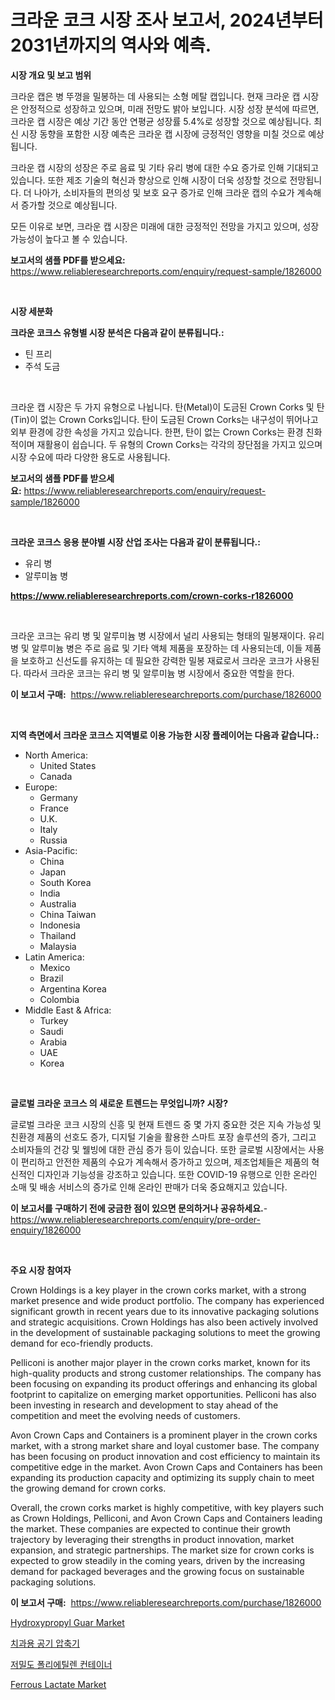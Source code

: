 <p><h1>크라운 코크 시장 조사 보고서, 2024년부터 2031년까지의 역사와 예측.</h1></p><p><strong>시장 개요 및 보고 범위</strong></p>
<p><p>크라운 캡은 병 뚜껑을 밀봉하는 데 사용되는 소형 메탈 캡입니다. 현재 크라운 캡 시장은 안정적으로 성장하고 있으며, 미래 전망도 밝아 보입니다. 시장 성장 분석에 따르면, 크라운 캡 시장은 예상 기간 동안 연평균 성장률 5.4%로 성장할 것으로 예상됩니다. 최신 시장 동향을 포함한 시장 예측은 크라운 캡 시장에 긍정적인 영향을 미칠 것으로 예상됩니다.</p><p>크라운 캡 시장의 성장은 주로 음료 및 기타 유리 병에 대한 수요 증가로 인해 기대되고 있습니다. 또한 제조 기술의 혁신과 향상으로 인해 시장이 더욱 성장할 것으로 전망됩니다. 더 나아가, 소비자들의 편의성 및 보호 요구 증가로 인해 크라운 캡의 수요가 계속해서 증가할 것으로 예상됩니다.</p><p>모든 이유로 보면, 크라운 캡 시장은 미래에 대한 긍정적인 전망을 가지고 있으며, 성장 가능성이 높다고 볼 수 있습니다.</p></p>
<p><strong>보고서의 샘플 PDF를 받으세요:</strong> <a href="https://www.reliableresearchreports.com/enquiry/request-sample/1826000">https://www.reliableresearchreports.com/enquiry/request-sample/1826000</a></p>
<p>&nbsp;</p>
<p><strong>시장 세분화</strong></p>
<p><strong>크라운 코크스 유형별 시장 분석은 다음과 같이 분류됩니다.:</strong></p>
<p><ul><li>틴 프리</li><li>주석 도금</li></ul></p>
<p>&nbsp;</p>
<p><p>크라운 캡 시장은 두 가지 유형으로 나뉩니다. 탄(Metal)이 도금된 Crown Corks 및 탄(Tin)이 없는 Crown Corks입니다. 탄이 도금된 Crown Corks는 내구성이 뛰어나고 외부 환경에 강한 속성을 가지고 있습니다. 한편, 탄이 없는 Crown Corks는 환경 친화적이며 재활용이 쉽습니다. 두 유형의 Crown Corks는 각각의 장단점을 가지고 있으며 시장 수요에 따라 다양한 용도로 사용됩니다.</p></p>
<p><strong>보고서의 샘플 PDF를 받으세요:</strong>&nbsp;<a href="https://www.reliableresearchreports.com/enquiry/request-sample/1826000">https://www.reliableresearchreports.com/enquiry/request-sample/1826000</a></p>
<p>&nbsp;</p>
<p><strong> 크라운 코크스 응용 분야별 시장 산업 조사는 다음과 같이 분류됩니다.:</strong></p>
<p><ul><li>유리 병</li><li>알루미늄 병</li></ul></p>
<p><strong><a href="https://www.reliableresearchreports.com/crown-corks-r1826000">https://www.reliableresearchreports.com/crown-corks-r1826000</a></strong></p>
<p>&nbsp;</p>
<p><p>크라운 코크는 유리 병 및 알루미늄 병 시장에서 널리 사용되는 형태의 밀봉재이다. 유리 병 및 알루미늄 병은 주로 음료 및 기타 액체 제품을 포장하는 데 사용되는데, 이들 제품을 보호하고 신선도를 유지하는 데 필요한 강력한 밀봉 재료로서 크라운 코크가 사용된다. 따라서 크라운 코크는 유리 병 및 알루미늄 병 시장에서 중요한 역할을 한다.</p></p>
<p><strong>이 보고서 구매:</strong>&nbsp; <a href="https://www.reliableresearchreports.com/purchase/1826000">https://www.reliableresearchreports.com/purchase/1826000</a></p>
<p>&nbsp;</p>
<p><strong>지역 측면에서 크라운 코크스 지역별로 이용 가능한 시장 플레이어는 다음과 같습니다.:</strong></p>
<p><ul>
    <li>
        North America:
        <ul>
            <li>United States</li>
            <li>Canada</li>
        </ul>
    </li>
    <li>
        Europe:
        <ul>
            <li>Germany</li>
            <li>France</li>
            <li>U.K.</li>
            <li>Italy</li>
            <li>Russia</li>
        </ul>
    </li>
    <li>
        Asia-Pacific:
        <ul>
            <li>China</li>
            <li>Japan</li>
            <li>South Korea</li>
            <li>India</li>
            <li>Australia</li>
            <li>China Taiwan</li>
            <li>Indonesia</li>
            <li>Thailand</li>
            <li>Malaysia</li>
        </ul>
    </li>
    <li>
        Latin America:
        <ul>
            <li>Mexico</li>
            <li>Brazil</li>
            <li>Argentina Korea</li>
            <li>Colombia</li>
        </ul>
    </li>
    <li>
        Middle East & Africa:
        <ul>
            <li>Turkey</li>
            <li>Saudi</li>
            <li>Arabia</li>
            <li>UAE</li>
            <li>Korea</li>
        </ul>
    </li>
    </ul></p>
<p>&nbsp;</p>
<p><strong>글로벌 크라운 코크스 의 새로운 트렌드는 무엇입니까? 시장?</strong></p>
<p><p>글로벌 크라운 코크 시장의 신흥 및 현재 트렌드 중 몇 가지 중요한 것은 지속 가능성 및 친환경 제품의 선호도 증가, 디지털 기술을 활용한 스마트 포장 솔루션의 증가, 그리고 소비자들의 건강 및 웰빙에 대한 관심 증가 등이 있습니다. 또한 글로벌 시장에서는 사용이 편리하고 안전한 제품의 수요가 계속해서 증가하고 있으며, 제조업체들은 제품의 혁신적인 디자인과 기능성을 강조하고 있습니다. 또한 COVID-19 유행으로 인한 온라인 소매 및 배송 서비스의 증가로 인해 온라인 판매가 더욱 중요해지고 있습니다.</p></p>
<p><strong>이 보고서를 구매하기 전에 궁금한 점이 있으면 문의하거나 공유하세요.</strong>- <a href="https://www.reliableresearchreports.com/enquiry/pre-order-enquiry/1826000">https://www.reliableresearchreports.com/enquiry/pre-order-enquiry/1826000</a></p>
<p>&nbsp;</p>
<p><strong>주요 시장 참여자</strong></p>
<p><p>Crown Holdings is a key player in the crown corks market, with a strong market presence and wide product portfolio. The company has experienced significant growth in recent years due to its innovative packaging solutions and strategic acquisitions. Crown Holdings has also been actively involved in the development of sustainable packaging solutions to meet the growing demand for eco-friendly products.</p><p>Pelliconi is another major player in the crown corks market, known for its high-quality products and strong customer relationships. The company has been focusing on expanding its product offerings and enhancing its global footprint to capitalize on emerging market opportunities. Pelliconi has also been investing in research and development to stay ahead of the competition and meet the evolving needs of customers.</p><p>Avon Crown Caps and Containers is a prominent player in the crown corks market, with a strong market share and loyal customer base. The company has been focusing on product innovation and cost efficiency to maintain its competitive edge in the market. Avon Crown Caps and Containers has been expanding its production capacity and optimizing its supply chain to meet the growing demand for crown corks.</p><p>Overall, the crown corks market is highly competitive, with key players such as Crown Holdings, Pelliconi, and Avon Crown Caps and Containers leading the market. These companies are expected to continue their growth trajectory by leveraging their strengths in product innovation, market expansion, and strategic partnerships. The market size for crown corks is expected to grow steadily in the coming years, driven by the increasing demand for packaged beverages and the growing focus on sustainable packaging solutions.</p></p>
<p><strong>이 보고서 구매:</strong>&nbsp;&nbsp;<a href="https://www.reliableresearchreports.com/purchase/1826000">https://www.reliableresearchreports.com/purchase/1826000</a></p>
<p><p><a href="https://issuu.com/reportprime-2/docs/hydroxypropyl-guar-market-size-2030.pptx">Hydroxypropyl Guar Market</a></p><p><a href="https://github.com/JackieFauhey9089475/Market-Research-Report-List-1/blob/main/457151631761.md">치과용 공기 압축기</a></p><p><a href="https://github.com/Howaoole34545/Market-Research-Report-List-1/blob/main/116530731760.md">저밀도 폴리에틸렌 컨테이너</a></p><p><a href="https://issuu.com/reportprime-2/docs/ferrous-lactate-market-size-2030.pptx">Ferrous Lactate Market</a></p></p>
